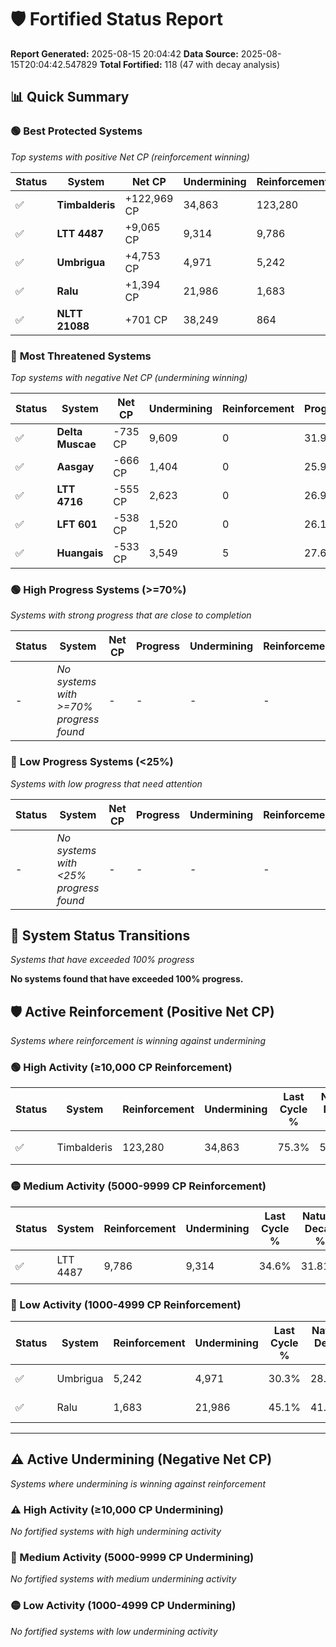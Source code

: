 # 🛡️ Fortified Status Report

**Report Generated:** 2025-08-15 20:04:42
**Data Source:** 2025-08-15T20:04:42.547829
**Total Fortified:** 118 (47 with decay analysis)

## 📊 Quick Summary

### 🟢 **Best Protected Systems**
*Top systems with positive Net CP (reinforcement winning)*

| Status | System | Net CP | Undermining | Reinforcement | Progress |
|--------|--------|--------|-------------|---------------|----------|
| ✅ | **Timbalderis** | +122,969 CP | 34,863 | 123,280 | 69.9% |
| ✅ | **LTT 4487** | +9,065 CP | 9,314 | 9,786 | 33.2% |
| ✅ | **Umbrigua** | +4,753 CP | 4,971 | 5,242 | 29.5% |
| ✅ | **Ralu** | +1,394 CP | 21,986 | 1,683 | 41.7% |
| ✅ | **NLTT 21088** | +701 CP | 38,249 | 864 | 53.7% |

### 🔴 **Most Threatened Systems**
*Top systems with negative Net CP (undermining winning)*

| Status | System | Net CP | Undermining | Reinforcement | Progress |
|--------|--------|--------|-------------|---------------|----------|
| ✅ | **Delta Muscae** | -735 CP | 9,609 | 0 | 31.9% |
| ✅ | **Aasgay** | -666 CP | 1,404 | 0 | 25.9% |
| ✅ | **LTT 4716** | -555 CP | 2,623 | 0 | 26.9% |
| ✅ | **LFT 601** | -538 CP | 1,520 | 0 | 26.1% |
| ✅ | **Huangais** | -533 CP | 3,549 | 5 | 27.6% |

### 🟢 **High Progress Systems (>=70%)**
*Systems with strong progress that are close to completion*

| Status | System | Net CP | Progress | Undermining | Reinforcement |
|--------|--------|--------|----------|-------------|---------------|
| - | *No systems with >=70% progress found* | - | - | - | - |

### 🔴 **Low Progress Systems (<25%)**
*Systems with low progress that need attention*

| Status | System | Net CP | Progress | Undermining | Reinforcement |
|--------|--------|--------|----------|-------------|---------------|
| - | *No systems with <25% progress found* | - | - | - | - |
## 🔄 System Status Transitions
*Systems that have exceeded 100% progress*

**No systems found that have exceeded 100% progress.**

## 🛡️ Active Reinforcement (Positive Net CP)
*Systems where reinforcement is winning against undermining*

### 🟢 High Activity (≥10,000 CP Reinforcement)

| Status | System | Reinforcement | Undermining | Last Cycle % | Natural Decay % | Current Progress % | Current CP | Net CP | Activity |
|--------|--------|---------------|-------------|--------------|-----------------|-------------------|------------|--------|----------|
| ✅ | Timbalderis | 123,280 | 34,863 | 75.3% | 50.98% | 69.9% | 454,350 | +122,969 | 🟢 High Reinforcement |

### 🟡 Medium Activity (5000-9999 CP Reinforcement)

| Status | System | Reinforcement | Undermining | Last Cycle % | Natural Decay % | Current Progress % | Current CP | Net CP | Activity |
|--------|--------|---------------|-------------|--------------|-----------------|-------------------|------------|--------|----------|
| ✅ | LTT 4487 | 9,786 | 9,314 | 34.6% | 31.81% | 33.2% | 215,800 | +9,065 | 🟡 Medium Reinforcement |

### 🔴 Low Activity (1000-4999 CP Reinforcement)

| Status | System | Reinforcement | Undermining | Last Cycle % | Natural Decay % | Current Progress % | Current CP | Net CP | Activity |
|--------|--------|---------------|-------------|--------------|-----------------|-------------------|------------|--------|----------|
| ✅ | Umbrigua | 5,242 | 4,971 | 30.3% | 28.77% | 29.5% | 191,750 | +4,753 | 🔵 Low Reinforcement |
| ✅ | Ralu | 1,683 | 21,986 | 45.1% | 41.49% | 41.7% | 271,050 | +1,394 | 🔵 Low Reinforcement |


---

## ⚠️ Active Undermining (Negative Net CP)
*Systems where undermining is winning against reinforcement*

### ⚠️ High Activity (≥10,000 CP Undermining)

*No fortified systems with high undermining activity*

### 🔶 Medium Activity (5000-9999 CP Undermining)

*No fortified systems with medium undermining activity*

### 🟡 Low Activity (1000-4999 CP Undermining)

*No fortified systems with low undermining activity*
